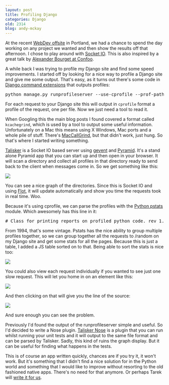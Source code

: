 ```yaml
---
layout: post
title: Profiling Django
categories: Django
old: 2314
blog: andy-mckay
---
```

<p>At the recent <a href="http://www.agmweb.ca/blog/andy/2306/">WebDev offsite</a> in Portland, we had a chance to spend the day working on any project we wanted and then show the results off that afternoon. I chose to play around with <a href="http://socket.io/">Socket IO</a>. This is also inspired by a great talk by <a href="http://blog.abourget.net/2011/3/09/new-and-hot-stuff-in-the-pylons-project/">Alexander Bourget at Confoo</a>.</p>
<p>A while back I was trying to profile my Django site and find some speed improvements. I started off by looking for a nice way to profile a Django site and give me some output. That's easy, as it turns out there's some code in <a href="https://github.com/django-extensions/django-extensions">Django command extensions</a> that outputs profiles:</p>
<pre>python manage.py runprofileserver --use-cprofile --prof-path=/tmp/output</pre>
<p>For each request to your Django site this will output in <code>cprofile</code> format a profile of the request, one per file. Now we just need a tool to read it.</p>
<p>When Googling this the main blog posts I found covered a format called <code>kcachegrind</code>, which is used by a tool to output some useful information. Unfortunately on a Mac this means using X Windows, Mac ports and a whole pile of stuff. There's <a href="http://www.maccallgrind.com/">MacCallGrind</a>, but that didn't work, just hung. So that's where I started writing something.</p>
<p><a href="https://github.com/andymckay/talisker">Talisker</a> is a Socket IO based server using <a href="http://www.gevent.org/">gevent</a> and <a href="https://www.pylonsproject.org/">Pyramid</a>. It's a stand alone Pyramid app that you can start up and then open in your browser. It will scan a directory and collect all profiles in that directory ready to send back to the client when messages come in. So we get something like this:</p>
<img src="/files/talisker/graph.png">
<p>You can see a nice graph of the directories. Since this is Socket IO and using <a href="http://code.google.com/p/flot/">Flot</a>, it will update automatically and show you time the requests took in real time. Woo.</p>
<p>Because it's using cprofile, we can parse the profiles with the <a href="http://docs.python.org/library/profile.html">Python pstats</a> module. Which awesomely has this line in it:</p>
<pre># Class for printing reports on profiled python code. rev 1.0  4/1/94</pre>
<p>From 1994, that's some vintage. Pstats has the nice ability to group multiple profiles together, so we can group together all the requests to /random on my Django site and get some stats for all the pages. Because this is just a table, I added a JS table sorted on to that. Being able to sort the stats is nice too:</p>
<img src="/files/talisker/ordered.png">
<p>You could also view each request individually if you wanted to see just one slow request. This
will let you home in on an element like this:</p>
<img src="/files/talisker/random.png">
<p>And then clicking on that will give you the line of the source:</p>
<img src="/files/talisker/source.png">
<p>And sure enough you can see the problem.</p>
<p>Previously I'd found the output of the runprofileserver simple and useful. So I'd decided to write a Nose plugin. <a href="https://github.com/andymckay/nose-talisker/commits/master">Talisker Nose</a> is a plugin that you can run whilst running your unit tests and it will output to the same file format and can be parsed by Talisker. Sadly, this kind of ruins the graph display. But it can be useful for finding what happens in the tests.</p>
<p>This is of course an app written quickly, chances are if you try it, it won't work. But it's something that I didn't find a nice solution for in the Python world and something that I would like to improve without resorting to the old fashioned native apps. There's no need for that anymore. Or perhaps Tarek will <a href="http://tarekziade.wordpress.com/2011/08/08/afpy-camp-wrapup-redbarrel-pistil-0mq/">write it for us</a>.</p>